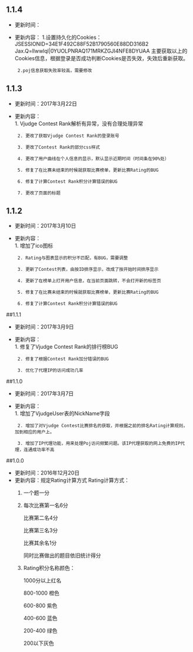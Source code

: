 ## 1.1.4
 - 更新时间：
 - 更新内容：
 		1.设置持久化的Cookies：
 			JSESSIONID=34E1F492C88F52B1790560E88DD316B2
			Jax.Q=llwwlql|0YUOLPNRAQ171MRKZGJI4NFE8DYUAA
 		主要获取以上的Cookies信息，根据登录是否成功判断Cookies是否失效，失效后重新获取。
 		
 		2.poj信息获取失败率较高，需要修改
 		
## 1.1.3
 - 更新时间：2017年3月22日
 - 更新内容：  
 		1. Vjudge Contest Rank解析有异常，没有合理处理异常
 		
 		2. 更改了获取Vjudge Contest Rank的登录账号
 		
 		3. 更改了Contest Rank的部分css样式
 		
 		4. 更改了用户曲线在个人信息的显示，默认显示近期时间（时间条在90%处）
 		
 		5. 修复了在比赛未结束的时候就获取比赛榜单，更新比赛Rating的BUG  
 		
 		6. 修复了计算Contest Rank积分计算错误的BUG
 		
 		7. 更改了页面的标题

## 1.1.2
 - 更新时间：2017年3月10日
 - 更新内容：  
 		1. 增加了ico图标
 		
 		2. Rating与图表显示的积分不匹配，有BUG，需要调整  
 		
 		3. 更新了Contest列表，由按ID排序显示，改成了按开始时间排序显示  
 		
 		4. 更新了在榜单上打开用户信息，在当前页面跳转，不会打开新的标签页  
 		
 		5. 修复了在比赛未结束的时候就获取比赛榜单，更新比赛Rating的BUG  
 		
 		6. 修复了计算Contest Rank积分计算错误的BUG
 		

##1.1.1

 - 更新时间：2017年3月9日
 - 更新内容：  
	  	1. 修复了Vjudge Contest Rank的排行榜BUG  
	  	
		2. 修复了根据Contest Rank加分错误的BUG  
		
		3. 优化了代理IP的访问成功几率  
		

##1.1.0
 - 更新时间：2017年3月7日
 - 更新内容：  
		1. 增加了VjudgeUser表的NickName字段  
		
		2. 增加了对Vjudge Contest比赛排名的获取，并根据之前的排名Rating计算规则，加到相应的用户上。  
		
		3. 增加了IP代理功能，用来处理Poj访问频繁问题。该IP代理获取的网上免费的IP代理，连通成功率不高  
		
	
##1.0.0

 - 更新时间：2016年12月20日
 - 更新内容：规定Rating计算方式
	Rating计算方式：
	1. 一个题一分  
	
	2. 每次比赛第一名6分  
	
		 比赛第二名4分  
		 
		 比赛第三名3分  
		 
		 比赛其余名1分  
		 
	     同时比赛做出的题目依旧统计得分
	
	3. Rating积分名称颜色：  
	
		1000分以上红名  
		
		800-1000 橙色  
		
		600-800 紫色  
		
		400-600 蓝色  
		
		200-400 绿色  
		
		200以下灰色  

